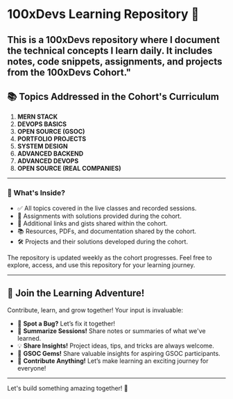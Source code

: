 # 100xDevs Learning Repository 🚀

This is a 100xDevs repository where I document the technical concepts I learn daily. It includes notes, code snippets, assignments, and projects from the 100xDevs Cohort."
---

## 📚 Topics Addressed in the Cohort's Curriculum

1. **MERN STACK**
2. **DEVOPS BASICS**
3. **OPEN SOURCE (GSOC)**
4. **PORTFOLIO PROJECTS**
5. **SYSTEM DESIGN**
6. **ADVANCED BACKEND**
7. **ADVANCED DEVOPS**
8. **OPEN SOURCE (REAL COMPANIES)**

---

### 📂 What's Inside?

- ✅ All topics covered in the live classes and recorded sessions.
- 📄 Assignments with solutions provided during the cohort.
- 🔗 Additional links and gists shared within the cohort.
- 📚 Resources, PDFs, and documentation shared by the cohort.
- 🛠️ Projects and their solutions developed during the cohort.

The repository is updated weekly as the cohort progresses. Feel free to explore, access, and use this repository for your learning journey.

---

## 🌟 Join the Learning Adventure!

Contribute, learn, and grow together! Your input is invaluable:

- 🐞 **Spot a Bug?** Let’s fix it together!
- 📝 **Summarize Sessions!** Share notes or summaries of what we've learned.
- 💡 **Share Insights!** Project ideas, tips, and tricks are always welcome.
- 🌟 **GSOC Gems!** Share valuable insights for aspiring GSOC participants.
- 🤝 **Contribute Anything!** Let’s make learning an exciting journey for everyone!

---

Let's build something amazing together! 💪
